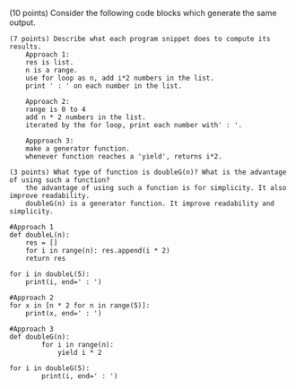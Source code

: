 (10 points) Consider the following code blocks which generate the same output.

    (7 points) Describe what each program snippet does to compute its results.
        Approach 1: 
        res is list.
        n is a range.
        use for loop as n, add i*2 numbers in the list.
        print ' : ' on each number in the list.

        Approach 2:
        range is 0 to 4
        add n * 2 numbers in the list.
        iterated by the for loop, print each number with' : '.

        Appproach 3:
        make a generator function.
        whenever function reaches a 'yield', returns i*2.

    (3 points) What type of function is doubleG(n)? What is the advantage of using such a function?
        the advantage of using such a function is for simplicity. It also improve readability.
        doubleG(n) is a generator function. It improve readability and simplicity.

```
#Approach 1
def doubleL(n):
    res = []
    for i in range(n): res.append(i * 2)
    return res

for i in doubleL(5): 
    print(i, end=' : ')
```

```
#Approach 2
for x in [n * 2 for n in range(5)]:
    print(x, end=' : ')
```

```
#Approach 3
def doubleG(n):
        for i in range(n):
            yield i * 2

for i in doubleG(5):
        print(i, end=' : ')
```
